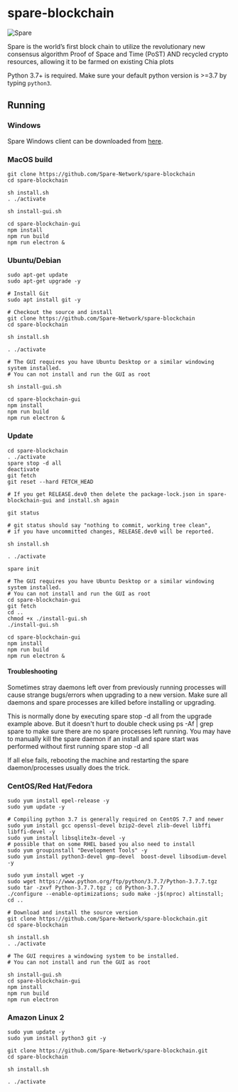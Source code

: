 # spare-blockchain

![Spare](https://i0.wp.com/spare.farm/wp-content/uploads/2021/05/banner-logo.png)


Spare is the world’s first block chain to utilize the revolutionary new consensus algorithm Proof of Space and Time (PoST) AND recycled crypto resources, allowing it to be farmed on existing Chia plots

Python 3.7+ is required. Make sure your default python version is >=3.7
by typing `python3`.

## Running

### Windows 

Spare Windows client can be downloaded from [here](https://elasticbeanstalk-us-west-2-793349189011.s3.us-west-2.amazonaws.com/Spare-win32-x64.zip).


### MacOS build
```
git clone https://github.com/Spare-Network/spare-blockchain
cd spare-blockchain

sh install.sh
. ./activate

sh install-gui.sh

cd spare-blockchain-gui
npm install
npm run build
npm run electron &
```

### Ubuntu/Debian
```
sudo apt-get update
sudo apt-get upgrade -y

# Install Git
sudo apt install git -y

# Checkout the source and install
git clone https://github.com/Spare-Network/spare-blockchain
cd spare-blockchain

sh install.sh

. ./activate

# The GUI requires you have Ubuntu Desktop or a similar windowing system installed.
# You can not install and run the GUI as root

sh install-gui.sh

cd spare-blockchain-gui
npm install
npm run build
npm run electron &
```

### Update
```
cd spare-blockchain
. ./activate
spare stop -d all
deactivate
git fetch
git reset --hard FETCH_HEAD

# If you get RELEASE.dev0 then delete the package-lock.json in spare-blockchain-gui and install.sh again

git status

# git status should say "nothing to commit, working tree clean", 
# if you have uncommitted changes, RELEASE.dev0 will be reported.

sh install.sh

. ./activate

spare init

# The GUI requires you have Ubuntu Desktop or a similar windowing system installed.
# You can not install and run the GUI as root
cd spare-blockchain-gui
git fetch
cd ..
chmod +x ./install-gui.sh
./install-gui.sh

cd spare-blockchain-gui
npm install
npm run build
npm run electron &

```
#### Troubleshooting

Sometimes stray daemons left over from previously running processes will cause strange bugs/errors when upgrading to a new version. Make sure all daemons and spare processes are killed before installing or upgrading.

This is normally done by executing spare stop -d all from the upgrade example above.
But it doesn't hurt to double check using ps -Af | grep spare to make sure there are no spare processes left running. You may have to manually kill the spare daemon if an install and spare start was performed without first running spare stop -d all

If all else fails, rebooting the machine and restarting the spare daemon/processes usually does the trick.

### CentOS/Red Hat/Fedora
```
sudo yum install epel-release -y
sudo yum update -y

# Compiling python 3.7 is generally required on CentOS 7.7 and newer
sudo yum install gcc openssl-devel bzip2-devel zlib-devel libffi libffi-devel -y
sudo yum install libsqlite3x-devel -y
# possible that on some RHEL based you also need to install
sudo yum groupinstall "Development Tools" -y
sudo yum install python3-devel gmp-devel  boost-devel libsodium-devel -y

sudo yum install wget -y
sudo wget https://www.python.org/ftp/python/3.7.7/Python-3.7.7.tgz
sudo tar -zxvf Python-3.7.7.tgz ; cd Python-3.7.7
./configure --enable-optimizations; sudo make -j$(nproc) altinstall; cd ..

# Download and install the source version
git clone https://github.com/Spare-Network/spare-blockchain.git
cd spare-blockchain

sh install.sh
. ./activate

# The GUI requires a windowing system to be installed.
# You can not install and run the GUI as root

sh install-gui.sh
cd spare-blockchain-gui
npm install
npm run build
npm run electron

```

### Amazon Linux 2
```
sudo yum update -y
sudo yum install python3 git -y

git clone https://github.com/Spare-Network/spare-blockchain.git
cd spare-blockchain

sh install.sh

. ./activate


```

